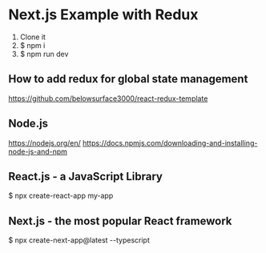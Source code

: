 # Next.js Example with Redux

1. Clone it
2. $ npm i
3. $ npm run dev

## How to add redux for global state management
https://github.com/belowsurface3000/react-redux-template

## Node.js
https://nodejs.org/en/
https://docs.npmjs.com/downloading-and-installing-node-js-and-npm

## React.js - a JavaScript Library
$ npx create-react-app my-app

## Next.js - the most popular React framework
$ npx create-next-app@latest --typescript